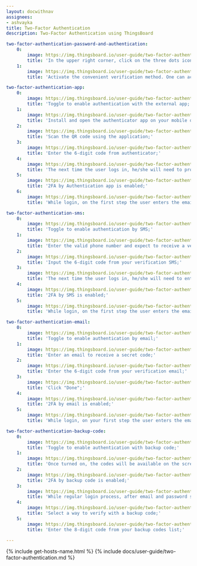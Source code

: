 ```yaml
---
layout: docwithnav
assignees:
- ashvayka
title: Two-Factor Authentication
description: Two-Factor Authentication using ThingsBoard

two-factor-authentication-password-and-authentication:
    0:
        image: https://img.thingsboard.io/user-guide/two-factor-authentication/two-factor-authentication-password-and-authentication-1-ce.png
        title: 'In the upper right corner, click on the three dots icon. In the dropdown menu, proceed with "Security";'
    1:
        image: https://img.thingsboard.io/user-guide/two-factor-authentication/two-factor-authentication-password-and-authentication-2-ce.png
        title: 'Activate the convenient verification method. One can activate multiple providers. Save changes.'

two-factor-authentication-app:
    0:
        image: https://img.thingsboard.io/user-guide/two-factor-authentication/two-factor-authentication-app-1-ce.png
        title: 'Toggle to enable authentication with the external app;'
    1:
        image: https://img.thingsboard.io/user-guide/two-factor-authentication/two-factor-authentication-app-2-ce.png
        title: 'Install and open the authenticator app on your mobile device;'
    2:
        image: https://img.thingsboard.io/user-guide/two-factor-authentication/two-factor-authentication-app-3-ce.png
        title: 'Scan the QR code using the application;'
    3:
        image: https://img.thingsboard.io/user-guide/two-factor-authentication/two-factor-authentication-app-4-ce.png
        title: 'Enter the 6-digit code from authenticator;'
    4:
        image: https://img.thingsboard.io/user-guide/two-factor-authentication/two-factor-authentication-app-5-ce.png
        title: 'The next time the user logs in, he/she will need to provide the code rendered by the application. Click "Done";'
    5:
        image: https://img.thingsboard.io/user-guide/two-factor-authentication/two-factor-authentication-app-6-ce.png
        title: '2FA by Authentication app is enabled;'
    6:
        image: https://img.thingsboard.io/user-guide/two-factor-authentication/two-factor-authentication-app-7-ce.png
        title: 'While login, on the first step the user enters the email and password. Afterward, user should enter the security code from the authenticator app.'

two-factor-authentication-sms:
    0:
        image: https://img.thingsboard.io/user-guide/two-factor-authentication/two-factor-authentication-sms-1-ce.png
        title: 'Toggle to enable authentication by SMS;'
    1:
        image: https://img.thingsboard.io/user-guide/two-factor-authentication/two-factor-authentication-sms-2-ce.png
        title: 'Enter the valid phone number and expect to receive a verification short message;'
    2:
        image: https://img.thingsboard.io/user-guide/two-factor-authentication/two-factor-authentication-sms-4-ce.png
        title: 'Input the 6-digit code from your verification SMS;'
    3:
        image: https://img.thingsboard.io/user-guide/two-factor-authentication/two-factor-authentication-sms-5-ce.png
        title: 'The next time the user logs in, he/she will need to enter the code from SMS. Click "Done";'
    4:
        image: https://img.thingsboard.io/user-guide/two-factor-authentication/two-factor-authentication-sms-6-ce.png
        title: '2FA by SMS is enabled;'
    5:
        image: https://img.thingsboard.io/user-guide/two-factor-authentication/two-factor-authentication-sms-7-ce.png
        title: 'While login, on the first step the user enters the email and password. Afterward, user should enter the security code from your SMS.'

two-factor-authentication-email:
    0:
        image: https://img.thingsboard.io/user-guide/two-factor-authentication/two-factor-authentication-email-1-ce.png
        title: 'Toggle to enable authentication by email;'
    1:
        image: https://img.thingsboard.io/user-guide/two-factor-authentication/two-factor-authentication-email-2-ce.png
        title: 'Enter an email to receive a secret code;'
    2:
        image: https://img.thingsboard.io/user-guide/two-factor-authentication/two-factor-authentication-email-3-ce.png
        title: 'Enter the 6-digit code from your verification email;'
    3:
        image: https://img.thingsboard.io/user-guide/two-factor-authentication/two-factor-authentication-email-4-ce.png
        title: 'Click "Done";'
    4:
        image: https://img.thingsboard.io/user-guide/two-factor-authentication/two-factor-authentication-email-5-ce.png
        title: '2FA by email is enabled;'
    5:
        image: https://img.thingsboard.io/user-guide/two-factor-authentication/two-factor-authentication-email-6-ce.png
        title: 'While login, on your first step the user enters the email and password. Afterward, user should enter the security code from your mailbox.'

two-factor-authentication-backup-code:
    0:
        image: https://img.thingsboard.io/user-guide/two-factor-authentication/two-factor-authentication-backup-code-1-ce.png
        title: 'Toggle to enable authentication with backup code;'
    1:
        image: https://img.thingsboard.io/user-guide/two-factor-authentication/two-factor-authentication-backup-code-2-ce.png
        title: 'Once turned on, the codes will be available on the screen. The user can download them (txt) or print them. Each backup code can be used once;'
    2:
        image: https://img.thingsboard.io/user-guide/two-factor-authentication/two-factor-authentication-backup-code-3-ce.png
        title: '2FA by backup code is enabled;'
    3:
        image: https://img.thingsboard.io/user-guide/two-factor-authentication/two-factor-authentication-backup-code-4-ce.png
        title: 'While regular login process, after email and password step click “Try another way” button;'
    4:
        image: https://img.thingsboard.io/user-guide/two-factor-authentication/two-factor-authentication-backup-code-5-ce.png
        title: 'Select a way to verify with a backup code;'
    5:
        image: https://img.thingsboard.io/user-guide/two-factor-authentication/two-factor-authentication-backup-code-6-ce.png
        title: 'Enter the 8-digit code from your backup codes list;'

---
```


{% include get-hosts-name.html %}
{% include docs/user-guide/two-factor-authentication.md %}
